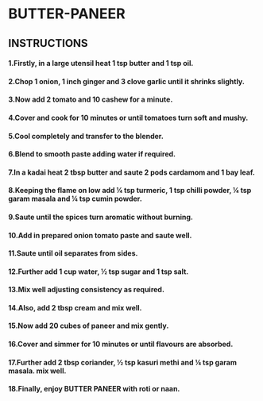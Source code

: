 # BUTTER-PANEER
## INSTRUCTIONS

#### 1.Firstly, in a large utensil heat 1 tsp butter and 1 tsp oil.

#### 2.Chop 1 onion, 1 inch ginger and 3 clove garlic until it shrinks slightly.

#### 3.Now add 2 tomato and 10 cashew for a minute.

#### 4.Cover and cook for 10 minutes or until tomatoes turn soft and mushy.

#### 5.Cool completely and transfer to the blender.

#### 6.Blend to smooth paste adding water if required.

#### 7.In a kadai heat 2 tbsp butter and saute 2 pods cardamom and 1 bay leaf.

#### 8.Keeping the flame on low add ¼ tsp turmeric, 1 tsp chilli powder, ¼ tsp garam masala and ¼ tsp cumin powder.

#### 9.Saute until the spices turn aromatic without burning.

#### 10.Add in prepared onion tomato paste and saute well.

#### 11.Saute until oil separates from sides.

#### 12.Further add 1 cup water, ½ tsp sugar and 1 tsp salt.

#### 13.Mix well adjusting consistency as required.

#### 14.Also, add 2 tbsp cream and mix well.

#### 15.Now add 20 cubes of paneer and mix gently.

#### 16.Cover and simmer for 10 minutes or until flavours are absorbed.

#### 17.Further add 2 tbsp coriander, ½ tsp kasuri methi and ¼ tsp garam masala. mix well.

#### 18.Finally, enjoy BUTTER PANEER with roti or naan.